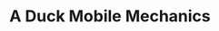 ---
title: "A Duck Mobile Mechanics"
url: /grand-junction/a-duck-mobile-mechanics/
shop: Autowerkstatt
---